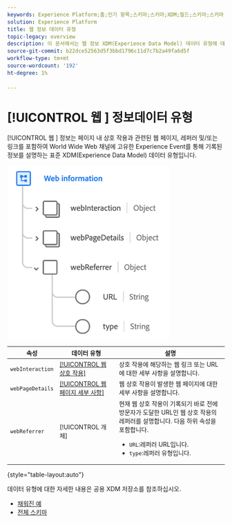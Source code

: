 ```yaml
---
keywords: Experience Platform;홈;인기 항목;스키마;스키마;XDM;필드;스키마;스키마;웹 페이지 정보;데이터 유형;데이터 유형;데이터 유형;웹 페이지
solution: Experience Platform
title: 웹 정보 데이터 유형
topic-legacy: overview
description: 이 문서에서는 웹 정보 XDM(Experience Data Model) 데이터 유형에 대한 개요를 제공합니다.
source-git-commit: b22dce52563d5f3bbd1796c11d7c7b2a49fa6d5f
workflow-type: tm+mt
source-wordcount: '192'
ht-degree: 1%

---
```


# [!UICONTROL 웹 ] 정보데이터 유형

[!UICONTROL 웹 ] 정보는 페이지 내 상호 작용과 관련된 웹 페이지, 레퍼러 및/또는 링크를 포함하여 World Wide Web 채널에 고유한 Experience Event를 통해 기록된 정보를 설명하는 표준 XDM(Experience Data Model) 데이터 유형입니다.

![](../images/data-types/web-information.png)

| 속성 | 데이터 유형 | 설명 |
| --- | --- | --- |
| `webInteraction` | [[!UICONTROL 웹 상호 작용]](./web-interaction.md) | 상호 작용에 해당하는 웹 링크 또는 URL에 대한 세부 사항을 설명합니다. |
| `webPageDetails` | [[!UICONTROL 웹 페이지 세부 사항]](./webpage-details.md) | 웹 상호 작용이 발생한 웹 페이지에 대한 세부 사항을 설명합니다. |
| `webReferrer` | [!UICONTROL 개체] | 현재 웹 상호 작용이 기록되기 바로 전에 방문자가 도달한 URL인 웹 상호 작용의 레퍼러를 설명합니다. 다음 하위 속성을 포함합니다. <ul><li>`URL`:레퍼러 URL입니다.</li><li>`type`:레퍼러 유형입니다.</li></ul> |

{style=&quot;table-layout:auto&quot;}

데이터 유형에 대한 자세한 내용은 공용 XDM 저장소를 참조하십시오.

* [채워진 예](https://github.com/adobe/xdm/blob/master/components/datatypes/web/webinfo.example.1.json)
* [전체 스키마](https://github.com/adobe/xdm/blob/master/components/datatypes/web/webinfo.schema.json)
